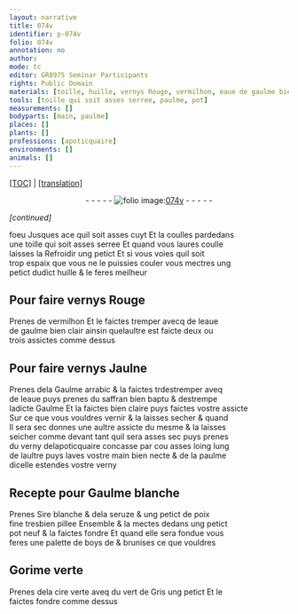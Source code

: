 ```yaml
---
layout: narrative
title: 074v
identifier: p-074v
folio: 074v
annotation: no
author:
mode: tc
editor: GR8975 Seminar Participants
rights: Public Domain
materials: [toille, huille, vernys Rouge, vermilhon, eaue de gaulme bien clair, vernys Jaulne, Gaulme arrabic, eaue, saffran bien baptu, Gaulme, verny, Sire blanche, seruze, poix fine, boys, Gorime, cire verte, vert de Gris]
tools: [toille qui soit asses serree, paulme, pot]
measurements: []
bodyparts: [main, paulme]
places: []
plants: []
professions: [apoticquaire]
environments: []
animals: []
---
```


<p><a href="{{ site.baseurl }}/diplomatic/">[TOC]</a> | <a href="{{ site.baseurl }}/texts/p-074v_tl/" target="_blank">[translation]</a></p><div class="folio" align="center">- - - - - <a href="http://gallica.bnf.fr/ark:/12148/btv1b10500001g/f154.image" target="_blank"><img src="https://cu-mkp.github.io/2017-workshop-edition/assets/photo-icon.png" alt="folio image: " style="display:inline-block; margin-bottom:-3px;"/>074v</a> - - - - - </div>  
 
*[continued]*
  
foeu Jusques ace q<span class="exp">ui</span>l soit asses cuyt Et la coulles pardedans<br/> une <span class="tl"><span class="m">toille</span> q<span class="exp">ui</span> soit asses serree</span> Et quand vous laures coulle<br/> laisses la Refroidir ung petict Et si vous voies q<span class="exp">ui</span>l soit<br/> trop espaix q<span class="exp">ue</span> vous ne le puissies couler vous mectres ung<br/> petict dud<span class="exp">ict</span> <span class="m">huille</span> & le feres meilheur
 
 
  

## Pour faire <span class="m">vernys Rouge</span>

 
Prenes de <span class="m">vermilhon</span> Et le faictes tremper avecq de l<span class="m">eaue<br/> de gaulme bien clair</span> ainsin q<span class="exp">ue</span>lau<span class="exp">ltr</span>e est faicte deux ou<br/> trois assictes comme dess<span class="exp">us</span> 
 
 
  

## Pour faire <span class="m">vernys Jaulne</span>

 
Prenes dela <span class="m">Gaulme arrabic</span> & la faictes <span class="del">tr</span>destremper aveq<br/> de l<span class="m">eaue</span> puys prenes du <span class="m">saffran bien baptu</span> & destrempe<br/> lad<span class="exp">icte</span> <span class="m">Gaulme</span> Et la faictes bien claire puys faictes v<span class="exp">ost</span>re assicte<br/> Sur ce q<span class="exp">ue</span> vous vouldres vernir & la laisses secher & quand<br/> Il sera sec donnes une au<span class="exp">ltr</span>e assicte du mesme & la laisses<br/> seicher comme devant tant q<span class="exp">ui</span>l sera asses sec puys prenes<br/> du <span class="m">verny</span> del<span class="pro">apoticquaire</span> concasse par cou asses loing lung<br/> de lau<span class="exp">ltr</span>e puys laves v<span class="exp">ost</span>re <span class="bp">main</span> bien necte & de la <span class="tl"><span class="bp">paulme</span></span><br/> dicell<span class="exp">e</span> estendes v<span class="exp">ost</span>re <span class="m">verny</span> 
 
 
  

## Recepte pour <span class="m">Gaulme</span> blanche

 
Prenes <span class="m">Sire blanche</span> & dela <span class="m">seruze</span> & ung petict de <span class="m">poix<br/> fine</span> tresbien pillee Ensemble & la mectes dedans ung petict<br/> <span class="tl">pot</span> neuf & la faictes fondre Et quand elle sera fondue vous<br/> feres une palette de <span class="m">boys</span> <span class="del">de</span> <span class="add">&</span> brunises ce q<span class="exp">ue</span> vouldres
 
 
  

## <span class="m">Gorime</span> verte

 
Prenes dela <span class="m">cire verte</span> aveq du <span class="m">vert de Gris</span> ung petict Et le<br/> faictes fondre comme dess<span class="exp">us</span>
 
